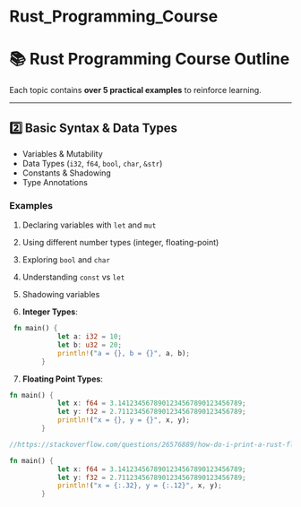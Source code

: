 # Rust_Programming_Course

# **📚 Rust Programming Course Outline**
Each topic contains **over 5 practical examples** to reinforce learning.

---

## **2️⃣ Basic Syntax & Data Types**
- Variables & Mutability
- Data Types (`i32`, `f64`, `bool`, `char`, `&str`)
- Constants & Shadowing
- Type Annotations

### **Examples**
1. Declaring variables with `let` and `mut`
2. Using different number types (integer, floating-point)
3. Exploring `bool` and `char`
4. Understanding `const` vs `let`
5. Shadowing variables

6. **Integer Types**:
```rust
 fn main() {
            let a: i32 = 10;
            let b: u32 = 20;
            println!("a = {}, b = {}", a, b);
        }       
```
7. **Floating Point Types**:
```rust
fn main() {
            let x: f64 = 3.1412345678901234567890123456789;
            let y: f32 = 2.7112345678901234567890123456789;
            println!("x = {}, y = {}", x, y);
        }
```
```rust
//https://stackoverflow.com/questions/26576889/how-do-i-print-a-rust-floating-point-number-with-all-available-precision

fn main() {
            let x: f64 = 3.1412345678901234567890123456789;
            let y: f32 = 2.7112345678901234567890123456789;
            println!("x = {:.32}, y = {:.12}", x, y);
        }
```
